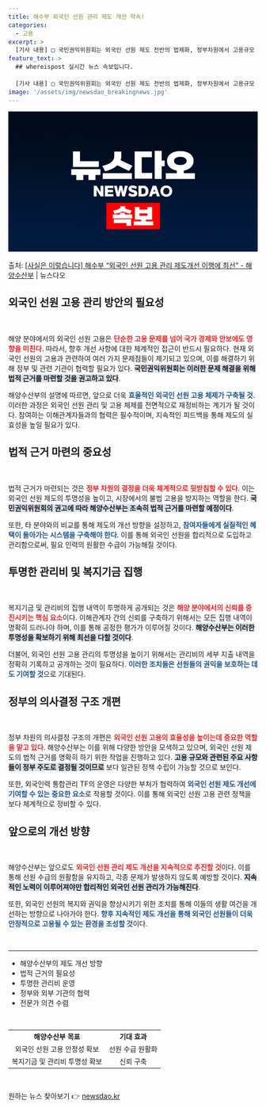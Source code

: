 ```yaml
---
title: 해수부 외국인 선원 관리 제도 개선 약속!
categories:
  - 고용
excerpt: >
  [기사 내용] □ 국민권익위원회는 외국인 선원 제도 전반의 법제화, 정부차원에서 고용규모 결정, 불투명한 관…
feature_text: >
  ## whereispost 실시간 뉴스 속보입니다.

  [기사 내용] □ 국민권익위원회는 외국인 선원 제도 전반의 법제화, 정부차원에서 고용규모 결정, 불투명한 관…
image: '/assets/img/newsdao_breakingnews.jpg'
---
```


![뉴스다오 속보](/assets/img/newsdao_breakingnews.jpg)

<p>출처: <a href="https://newsdao.kr/2001" rel="dofollow">[사실은 이렇습니다] 해수부 “외국인 선원 고용 관리 제도개선 이행에 최선” - 해양수산부</a> | 뉴스다오</p>

<h2 data-ke-size="size26">외국인 선원 고용 관리 방안의 필요성</h2>

<p data-ke-size="size16">&nbsp;</p>

해양 분야에서의 외국인 선원 고용은 <b><span style="color: #ee2323;">단순한 고용 문제를 넘어 국가 경제와 안보에도 영향을 미친다</span></b>. 따라서, 향후 개선 사항에 대한 체계적인 접근이 반드시 필요하다. 현재 외국인 선원의 고용과 관련하여 여러 가지 문제점들이 제기되고 있으며, 이를 해결하기 위해 정부 및 관련 기관이 협력할 필요가 있다. <b><span style="background-color: #21538527;">국민권익위원회는 이러한 문제 해결을 위해 법적 근거를 마련할 것을 권고하고 있다</span></b>.

해양수산부의 설명에 따르면, 앞으로 더욱 <b><span style="color: #1a5490;">효율적인 외국인 선원 고용 체제가 구축될 것</span></b>. 이러한 과정은 외국인 선원 관리 및 고용 체제를 전면적으로 재정비하는 계기가 될 것이다. 참여하는 이해관계자들과의 협력은 필수적이며, 지속적인 피드백을 통해 제도의 실효성을 높일 필요가 있다.

<h2 data-ke-size="size26">법적 근거 마련의 중요성</h2>

<p data-ke-size="size16">&nbsp;</p>

법적 근거가 마련되는 것은 <b><span style="color: #ee2323;">정부 차원의 결정을 더욱 체계적으로 뒷받침할 수 있다</span></b>. 이는 외국인 선원 제도의 투명성을 높이고, 시장에서의 불법 고용을 방지하는 역할을 한다. <b><span style="background-color: #21538527;">국민권익위원회의 권고에 따라 해양수산부는 조속히 법적 근거를 마련할 예정이다</span></b>.

또한, 타 분야와의 비교를 통해 제도의 개선 방향을 설정하고, <b><span style="color: #1a5490;">참여자들에게 실질적인 혜택이 돌아가는 시스템을 구축해야 한다</span></b>. 이를 통해 외국인 선원을 합리적으로 도입하고 관리함으로써, 필요 인력의 원활한 수급이 가능해질 것이다.

<h2 data-ke-size="size26">투명한 관리비 및 복지기금 집행</h2>

<p data-ke-size="size16">&nbsp;</p>

복지기금 및 관리비의 집행 내역이 투명하게 공개되는 것은 <b><span style="color: #ee2323;">해양 분야에서의 신뢰를 증진시키는 핵심 요소</span></b>이다. 이해관계자 간의 신뢰를 구축하기 위해서는 모든 집행 내역이 명확히 드러나야 하며, 이를 통해 공정한 평가가 이루어질 것이다. <b><span style="background-color: #21538527;">해양수산부는 이러한 투명성을 확보하기 위해 최선을 다할 것이다</span></b>.

더불어, 외국인 선원 고용 관리의 투명성을 높이기 위해서는 관리비의 세부 지출 내역을 정확히 기록하고 공개하는 것이 필요하다. <b><span style="color: #1a5490;">이러한 조치들은 선원들의 권익을 보호하는 데도 기여할 것</span></b>으로 기대된다. 

<h2 data-ke-size="size26">정부의 의사결정 구조 개편</h2>

<p data-ke-size="size16">&nbsp;</p>

정부 차원의 의사결정 구조의 개편은 <b><span style="color: #ee2323;">외국인 선원 고용의 효율성을 높이는데 중요한 역할을 맡고 있다</span></b>. 해양수산부는 이를 위해 다양한 방안을 모색하고 있으며, 외국인 선원 제도의 법적 근거를 명확히 하기 위한 작업을 진행하고 있다. <b><span style="background-color: #21538527;">고용 규모와 관련된 주요 사항들이 정부 주도로 결정될 것이므로</span></b> 보다 일관된 정책 수립이 가능할 것으로 보인다.

또한, 외국인력 통합관리 TF의 운영은 다양한 부처가 협력하여 <b><span style="color: #1a5490;">외국인 선원 제도 개선에 기여할 수 있는 중요한 요소</span></b>로 작용할 것이다. 이를 통해 외국인 선원 고용 관련 정책을 보다 체계적으로 정비할 수 있다.

<h2 data-ke-size="size26">앞으로의 개선 방향</h2>

<p data-ke-size="size16">&nbsp;</p>

해양수산부는 앞으로도 <b><span style="color: #ee2323;">외국인 선원 관리 제도 개선을 지속적으로 추진할 것</span></b>이다. 이를 통해 선원 수급의 원활함을 유지하고, 각종 문제가 발생하지 않도록 예방할 것이다. <b><span style="background-color: #21538527;">지속적인 노력이 이루어져야만 합리적인 외국인 선원 관리가 가능해진다</span></b>.

또한, 외국인 선원의 복지와 권익을 향상시키기 위한 조치를 통해 이들의 생활 여건을 개선하는 방향으로 나아가야 한다. <b><span style="color: #1a5490;">향후 지속적인 제도 개선을 통해 외국인 선원들이 더욱 안정적으로 고용될 수 있는 환경을 조성할 것</span></b>이다.

<p data-ke-size="size16">&nbsp;</p>

<hr />

<ul>
    <li>해양수산부의 제도 개선 방향</li>
    <li>법적 근거의 필요성</li>
    <li>투명한 관리비 운영</li>
    <li>정부와 외부 기관의 협력</li>
    <li>전문가 의견 수렴</li>
</ul>

<p data-ke-size="size16">&nbsp;</p>

<table style="width: 100%;">
    <tr>
        <td style="text-align: center; height: 17px;"><b>해양수산부 목표</b></td>
        <td style="text-align: center; height: 17px;"><b>기대 효과</b></td>
    </tr>
    <tr>
        <td style="text-align: center; height: 17px;">외국인 선원 고용 안정성 확보</td>
        <td style="text-align: center; height: 17px;">선원 수급 원활화</td>
    </tr>
    <tr>
        <td style="text-align: center; height: 17px;">복지기금 및 관리비 투명성 확보</td>
        <td style="text-align: center; height: 17px;">신뢰 구축</td>
    </tr>
</table>

<p data-ke-size="size16">&nbsp;</p> 

원하는 뉴스 찾아보기 👉 <a href="https://newsdao.kr" rel="dofollow">newsdao.kr</a>


